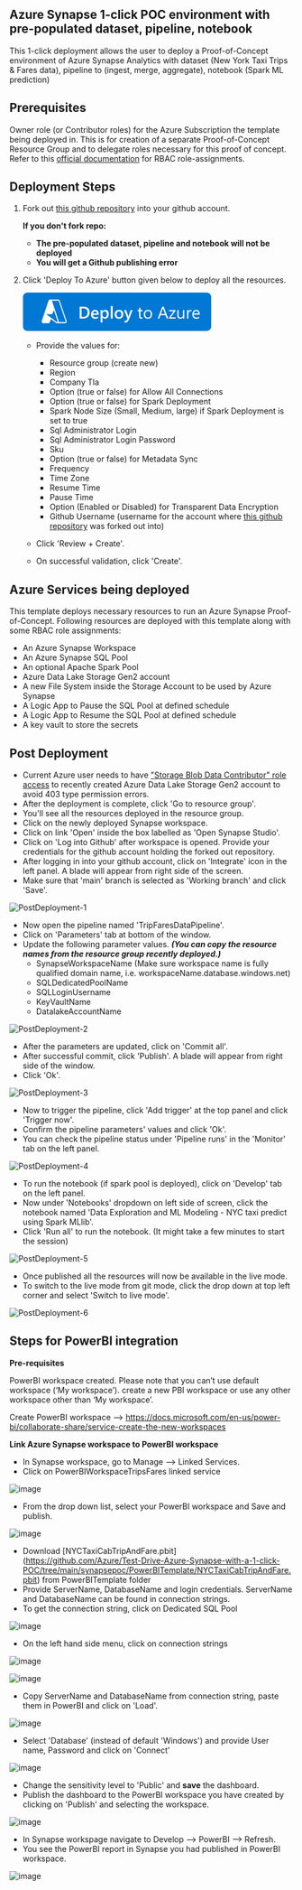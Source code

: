 ## Azure Synapse 1-click POC environment with pre-populated dataset, pipeline, notebook
This 1-click deployment allows the user to deploy a Proof-of-Concept environment of Azure Synapse Analytics with dataset (New York Taxi Trips & Fares data), pipeline to (ingest, merge, aggregate), 	notebook (Spark ML prediction)

## Prerequisites

Owner role (or Contributor roles) for the Azure Subscription the template being deployed in. This is for creation of a separate Proof-of-Concept Resource Group and to delegate roles necessary for this proof of concept. Refer to this [official documentation](https://docs.microsoft.com/en-us/azure/role-based-access-control/role-assignments-steps) for RBAC role-assignments.

## Deployment Steps
1. Fork out [this github repository](https://github.com/Azure/Test-Drive-Azure-Synapse-with-a-1-click-POC) into your github account. 
    
   **If you don't fork repo:** 
   + **The pre-populated dataset, pipeline and notebook will not be deployed**
   + **You will get a Github publishing error**
   
   
  <!--  ![Fork](https://raw.githubusercontent.com/Azure/Test-Drive-Azure-Synapse-with-a-1-click-POC/main/images/4.gif) -->
 
2. Click 'Deploy To Azure' button given below to deploy all the resources.

    [![Deploy To Azure](https://raw.githubusercontent.com/Azure/azure-quickstart-templates/master/1-CONTRIBUTION-GUIDE/images/deploytoazure.svg?sanitize=true)](https://portal.azure.com/#create/Microsoft.Template/uri/https%3A%2F%2Fraw.githubusercontent.com%2FAzure%2FTest-Drive-Azure-Synapse-with-a-1-click-POC%2Fmain%2Fazuredeploy.json)

   - Provide the values for:

     - Resource group (create new)
     - Region
     - Company Tla
     - Option (true or false) for Allow All Connections
     - Option (true or false) for Spark Deployment
     - Spark Node Size (Small, Medium, large) if Spark Deployment is set to true
     - Sql Administrator Login
     - Sql Administrator Login Password
     - Sku
     - Option (true or false) for Metadata Sync
     - Frequency
     - Time Zone
     - Resume Time
     - Pause Time
     - Option (Enabled or Disabled) for Transparent Data Encryption
     - Github Username (username for the account where [this github repository](https://github.com/Azure/Test-Drive-Azure-Synapse-with-a-1-click-POC) was forked out into)

   - Click 'Review + Create'.
   - On successful validation, click 'Create'.

## Azure Services being deployed
This template deploys necessary resources to run an Azure Synapse Proof-of-Concept. 
Following resources are deployed with this template along with some RBAC role assignments:

- An Azure Synapse Workspace 
- An Azure Synapse SQL Pool
- An optional Apache Spark Pool
- Azure Data Lake Storage Gen2 account
- A new File System inside the Storage Account to be used by Azure Synapse
- A Logic App to Pause the SQL Pool at defined schedule
- A Logic App to Resume the SQL Pool at defined schedule
- A key vault to store the secrets

<!-- The data pipeline inside the Synapse Workspace gets New York Taxi trip and fare data, joins them and perform aggregations on them to give the final aggregated results. Other resources include datasets, linked services and dataflows. All resources are completely parameterized and all the secrets are stored in the key vault. These secrets are fetched inside the linked services using key vault linked service. The Logic App will check for Active Queries. If there are active queries, it will wait 5 minutes and check again until there are none before pausing -->

## Post Deployment
- Current Azure user needs to have ["Storage Blob Data Contributor" role access](https://docs.microsoft.com/en-us/azure/synapse-analytics/get-started-add-admin#azure-rbac-role-assignments-on-the-workspaces-primary-storage-account) to recently created Azure Data Lake Storage Gen2 account to avoid 403 type permission errors.
- After the deployment is complete, click 'Go to resource group'.
- You'll see all the resources deployed in the resource group.
- Click on the newly deployed Synapse workspace.
- Click on link 'Open' inside the box labelled as 'Open Synapse Studio'.
- Click on 'Log into Github' after workspace is opened. Provide your credentials for the github account holding the forked out repository.
- After logging in into your github account, click on 'Integrate' icon in the left panel. A blade will appear from right side of the screen.
- Make sure that 'main' branch is selected as 'Working branch' and click 'Save'.

![PostDeployment-1](https://raw.githubusercontent.com/Azure/Test-Drive-Azure-Synapse-with-a-1-click-POC/main/images/1.gif)

- Now open the pipeline named 'TripFaresDataPipeline'.
- Click on 'Parameters' tab at bottom of the window.
- Update the following parameter values. ___(You can copy the resource names from the resource group recently deployed.)___
    - SynapseWorkspaceName  (Make sure workspace name is fully qualified domain name, i.e. workspaceName.database.windows.net)
    - SQLDedicatedPoolName
    - SQLLoginUsername
    - KeyVaultName
    - DatalakeAccountName

![PostDeployment-2](https://raw.githubusercontent.com/Azure/Test-Drive-Azure-Synapse-with-a-1-click-POC/main/images/2.gif)

- After the parameters are updated, click on 'Commit all'.
- After successful commit, click 'Publish'. A blade will appear from right side of the window.
- Click 'Ok'.

![PostDeployment-3](https://raw.githubusercontent.com/Azure/Test-Drive-Azure-Synapse-with-a-1-click-POC/main/images/3.gif)

- Now to trigger the pipeline, click 'Add trigger' at the top panel and click 'Trigger now'.
- Confirm the pipeline parameters' values and click 'Ok'.
- You can check the pipeline status under 'Pipeline runs' in the 'Monitor' tab on the left panel.

![PostDeployment-4](https://raw.githubusercontent.com/Azure/Test-Drive-Azure-Synapse-with-a-1-click-POC/main/images/5.gif)

- To run the notebook (if spark pool is deployed), click on 'Develop' tab on the left panel.
- Now under 'Notebooks' dropdown on left side of screen, click the notebook named 'Data Exploration and ML Modeling - NYC taxi predict using Spark MLlib'.
- Click 'Run all' to run the notebook. (It might take a few minutes to start the session)

![PostDeployment-5](https://raw.githubusercontent.com/Azure/Test-Drive-Azure-Synapse-with-a-1-click-POC/main/images/6.gif)

- Once published all the resources will now be available in the live mode.
- To switch to the live mode from git mode, click the drop down at top left corner and select 'Switch to live mode'.

![PostDeployment-6](https://raw.githubusercontent.com/Azure/Test-Drive-Azure-Synapse-with-a-1-click-POC/main/images/liveMode.PNG)

## Steps for PowerBI integration

**Pre-requisites**

PowerBI workspace created. Please note that you can’t use default workspace (‘My workspace’). create a new PBI workspace or use any other workspace other than ‘My workspace’.

Create PowerBI workspace --> https://docs.microsoft.com/en-us/power-bi/collaborate-share/service-create-the-new-workspaces

**Link Azure Synapse workspace to PowerBI workspace**

- In Synapse workspace, go to Manage --> Linked Services.
- Click on PowerBIWorkspaceTripsFares linked service

![image](https://user-images.githubusercontent.com/47899900/130508485-fb5a0d94-561d-4fa0-bd6b-6a079306d211.png)
- From the drop down list, select your PowerBI workspace and Save and publish.

![image](https://user-images.githubusercontent.com/47899900/130690579-6be54c37-dd83-446b-9646-241125f3a107.png)


- Download [NYCTaxiCabTripAndFare.pbit] (https://github.com/Azure/Test-Drive-Azure-Synapse-with-a-1-click-POC/tree/main/synapsepoc/PowerBITemplate/NYCTaxiCabTripAndFare.pbit) from PowerBITemplate folder
- Provide ServerName, DatabaseName and login credentials. ServerName and DatabaseName can be found in connection strings.
- To get the connection string, click on Dedicated SQL Pool

![image](https://user-images.githubusercontent.com/47899900/130687258-b707f9ae-bbd2-4326-9153-06a7d2a20821.png)

- On the left hand side menu, click on connection strings

![image](https://user-images.githubusercontent.com/47899900/130687108-44c0f212-e6c4-4621-9f9d-e525a58dbbae.png)


![image](https://user-images.githubusercontent.com/47899900/130510699-be974053-579f-4e9d-b8e8-011f1dbd3bb7.png)

- Copy ServerName and DatabaseName from connection string, paste them in PowerBI and click on 'Load'.

![image](https://user-images.githubusercontent.com/47899900/130690063-e05ad18c-08dc-4e8f-85a1-7d7b9b190eeb.png)


- Select 'Database' (instead of default 'Windows') and provide User name,  Password and click on 'Connect'

![image](https://user-images.githubusercontent.com/47899900/130689585-ce269746-0389-4852-a945-ed6997e12dac.png)


- Change the sensitivity level to 'Public' and **save** the dashboard. 
- Publish the dashboard to the PowerBI workspace you have created by clicking on 'Publish' and selecting the workspace.

![image](https://user-images.githubusercontent.com/47899900/130686112-c383ffcd-8712-41aa-82b3-9ca4dfdd6901.png)

- In Synapse workspage navigate to Develop --> PowerBI --> Refresh.
- You see the PowerBI report in Synapse you had published in PowerBI workspace.

![image](https://user-images.githubusercontent.com/47899900/130661751-b73df106-8940-4840-aedf-58ff83e060ef.png)
